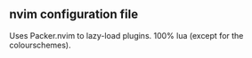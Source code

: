 ## nvim configuration file

Uses Packer.nvim to lazy-load plugins.
100% lua (except for the colourschemes).
